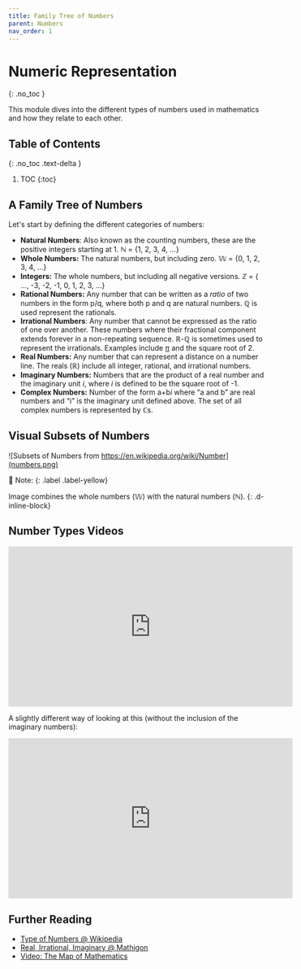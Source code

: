 ```yaml
---
title: Family Tree of Numbers
parent: Numbers
nav_order: 1
---
```


<!--prettier-ignore-start-->
# Numeric Representation 
{: .no_toc }

This module dives into the different types of numbers used in mathematics and how they relate to each other.

## Table of Contents
{: .no_toc .text-delta }  

1. TOC
{:toc}

<!--prettier-ignore-end-->

## A Family Tree of Numbers

Let's start by defining the different categories of numbers:

- **Natural Numbers**: Also known as the counting numbers, these are the positive integers starting at 1. ℕ = {1, 2, 3, 4, ...}
- **Whole Numbers:** The natural numbers, but including zero. 𝕎 = {0, 1, 2, 3, 4, ...}
- **Integers:** The whole numbers, but including all negative versions. ℤ = { ..., -3, -2, -1, 0, 1, 2, 3, ...}
- **Rational Numbers:** Any number that can be written as a _ratio_ of two numbers in the form p/q, where both p and q are natural numbers. **ℚ** is used represent the rationals.
- **Irrational Numbers**: Any number that cannot be expressed as the ratio of one over another. These numbers where their fractional component extends forever in a non-repeating sequence. ℝ-ℚ is sometimes used to represent the irrationals. Examples include [π](https://en.wikipedia.org/wiki/Pi) and the square root of 2.
- **Real Numbers:** Any number that can represent a distance on a number line. The reals (ℝ) include all integer, rational, and irrational numbers.
- **Imaginary Numbers:** Numbers that are the product of a real number and the imaginary unit _i_, where _i_ is defined to be the square root of -1.
- **Complex Numbers:** Number of the form a+b*i* where “a and b” are real numbers and “i” is the imaginary unit defined above. The set of all complex numbers is represented by ℂs.

## Visual Subsets of Numbers

![Subsets of Numbers from https://en.wikipedia.org/wiki/Number](numbers.png)

🎵 Note:
{: .label .label-yellow}

Image combines the whole numbers (𝕎) with the natural numbers (ℕ).
{: .d-inline-block}

## Number Types Videos

<iframe width="560" height="315" src="https://www.youtube.com/embed/QUGmwPwtbpg" title="YouTube video player" frameborder="0" allow="accelerometer; autoplay; clipboard-write; encrypted-media; gyroscope; picture-in-picture" allowfullscreen></iframe>

A slightly different way of looking at this (without the inclusion of the imaginary numbers):

<iframe width="560" height="315" src="https://www.youtube.com/embed/5TkIe60y2GI" title="YouTube video player" frameborder="0" allow="accelerometer; autoplay; clipboard-write; encrypted-media; gyroscope; picture-in-picture" allowfullscreen></iframe>

## Further Reading

- [Type of Numbers @ Wikipedia](https://en.wikipedia.org/wiki/List_of_types_of_numbers)
- [Real, Irrational, Imaginary @ Mathigon](https://mathigon.org/world/Real_Irrational_Imaginary)
- [Video: The Map of Mathematics](https://www.youtube.com/watch?v=OmJ-4B-mS-Y)
